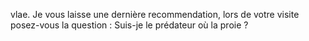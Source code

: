 vlae. Je vous laisse une dernière recommendation, lors de votre visite posez-vous la question : Suis-je le prédateur où la proie ?
